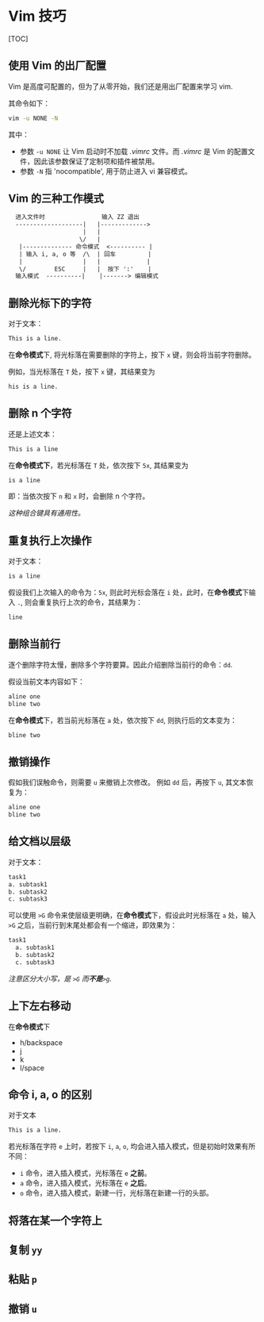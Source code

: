 # Vim 技巧

[TOC]

## 使用 Vim 的出厂配置

Vim 是高度可配置的，但为了从零开始，我们还是用出厂配置来学习 vim.

其命令如下：

```bash
vim -u NONE -N
```

其中：

- 参数 `-u NONE` 让 Vim 启动时不加载 *.vimrc* 文件。而 *.vimrc* 是 Vim 的配置文件，因此该参数保证了定制项和插件被禁用。
- 参数 `-N` 指 'nocompatible', 用于防止进入 vi 兼容模式。

## Vim 的三种工作模式

```txt
  进入文件时                输入 ZZ 退出
  -------------------|   |------------->
                     |   |
                    \/   |
   |-------------- 命令模式  <---------- |
   | 输入 i, a, o 等  /\  | 回车         |
   |                 |   |             |
   \/        ESC     |   |  按下 ':'    |
  输入模式  ----------|    |-------> 编辑模式

```

## 删除光标下的字符

对于文本：

```txt
This is a line.
```

在**命令模式**下, 将光标落在需要删除的字符上，按下 `x` 键，则会将当前字符删除。

例如，当光标落在 `T` 处，按下 `x` 键，其结果变为

```txt
his is a line.
```

## 删除 n 个字符

还是上述文本：

```txt
This is a line
```

在**命令模式下**，若光标落在 `T` 处，依次按下 `5x`, 其结果变为

```txt
is a line
```

即：当依次按下 `n` 和 `x` 时，会删除 n 个字符。

*这种组合键具有通用性。*

## 重复执行上次操作

对于文本：

```txt
is a line
```

假设我们上次输入的命令为：`5x`, 则此时光标会落在 `i` 处，此时，在**命令模式**下输入 `.`, 则会重复执行上次的命令，其结果为：

```txt
line
```

## 删除当前行

逐个删除字符太慢，删除多个字符要算。因此介绍删除当前行的命令：`dd`.

假设当前文本内容如下：

```txt
aline one
bline two
```

在**命令模式**下，若当前光标落在 `a` 处，依次按下 `dd`, 则执行后的文本变为：

```txt
bline two
```

## 撤销操作

假如我们误触命令，则需要 `u` 来撤销上次修改。 例如 `dd` 后，再按下 `u`, 其文本恢复为：

```txt
aline one
bline two
```

## 给文档以层级

对于文本：

```txt
task1
a. subtask1
b. subtask2
c. subtask3
```

可以使用 `>G` 命令来使层级更明确，在**命令模式**下，假设此时光标落在 `a` 处，输入 `>G` 之后，当前行到末尾处都会有一个缩进，即效果为：

```txt
task1
  a. subtask1
  b. subtask2
  c. subtask3
```

*注意区分大小写，是 `>G` 而**不是**`>g`.*

## 上下左右移动

在**命令模式**下

- h/backspace
- j
- k
- l/space

## 命令 i, a, o 的区别

对于文本

```txt
This is a line.
```

若光标落在字符 `e` 上时，若按下 `i`, `a`, `o`, 均会进入插入模式，但是初始时效果有所不同：

- `i` 命令，进入插入模式，光标落在 `e` **之前**。
- `a` 命令，进入插入模式，光标落在 `e` **之后**。
- `o` 命令，进入插入模式，新建一行，光标落在新建一行的头部。

## 将落在某一个字符上

## 复制 `yy`

## 粘贴 `p`

## 撤销 `u`
